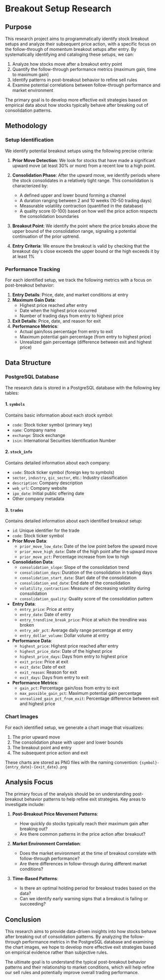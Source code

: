 # Breakout Setup Research

## Purpose

This research project aims to programmatically identify stock breakout setups and analyze their subsequent price action, with a specific focus on the follow-through of momentum breakout setups after entry. By systematically identifying and cataloging these setups, we can:

1. Analyze how stocks move after a breakout entry point
2. Quantify the follow-through performance metrics (maximum gain, time to maximum gain)
3. Identify patterns in post-breakout behavior to refine sell rules
4. Examine potential correlations between follow-through performance and market environment

The primary goal is to develop more effective exit strategies based on empirical data about how stocks typically behave after breaking out of consolidation patterns.

## Methodology

### Setup Identification

We identify potential breakout setups using the following precise criteria:

1. **Prior Move Detection**: We look for stocks that have made a significant upward move (at least 30% or more) from a recent low to a high point.

2. **Consolidation Phase**: After the upward move, we identify periods where the stock consolidates in a relatively tight range. This consolidation is characterized by:

   - A defined upper and lower bound forming a channel
   - A duration ranging between 2 and 10 weeks (10-50 trading days)
   - Measurable volatility contraction (quantified in the database)
   - A quality score (0-100) based on how well the price action respects the consolidation boundaries

3. **Breakout Point**: We identify the point where the price breaks above the upper bound of the consolidation range, signaling a potential continuation of the prior uptrend.

4. **Entry Criteria**: We ensure the breakout is valid by checking that the breakout day's close exceeds the upper bound or the high exceeds it by at least 1%

### Performance Tracking

For each identified setup, we track the following metrics with a focus on post-breakout behavior:

1. **Entry Details**: Price, date, and market conditions at entry
2. **Maximum Gain Data**:
   - Highest price reached after entry
   - Date when the highest price occurred
   - Number of trading days from entry to highest price
3. **Exit Details**: Price, date, and reason for exit
4. **Performance Metrics**:
   - Actual gain/loss percentage from entry to exit
   - Maximum potential gain percentage (from entry to highest price)
   - Unrealized gain percentage (difference between exit and highest price)

## Data Structure

### PostgreSQL Database

The research data is stored in a PostgreSQL database with the following key tables:

#### 1. `symbols`

Contains basic information about each stock symbol:

- `code`: Stock ticker symbol (primary key)
- `name`: Company name
- `exchange`: Stock exchange
- `isin`: International Securities Identification Number

#### 2. `stock_info`

Contains detailed information about each company:

- `code`: Stock ticker symbol (foreign key to symbols)
- `sector`, `industry`, `gic_sector`, etc.: Industry classification
- `description`: Company description
- `web_url`: Company website
- `ipo_date`: Initial public offering date
- Other company metadata

#### 3. `trades`

Contains detailed information about each identified breakout setup:

- `id`: Unique identifier for the trade
- `code`: Stock ticker symbol
- **Prior Move Data**:
  - `prior_move_low_date`: Date of the low point before the upward move
  - `prior_move_high_date`: Date of the high point after the upward move
  - `prior_move_pct`: Percentage increase from low to high
- **Consolidation Data**:
  - `consolidation_slope`: Slope of the consolidation trend
  - `consolidation_days`: Duration of the consolidation in trading days
  - `consolidation_start_date`: Start date of the consolidation
  - `consolidation_end_date`: End date of the consolidation
  - `volatility_contraction`: Measure of decreasing volatility during consolidation
  - `consolidation_quality`: Quality score of the consolidation pattern
- **Entry Data**:
  - `entry_price`: Price at entry
  - `entry_date`: Date of entry
  - `entry_trendline_break_price`: Price at which the trendline was broken
  - `entry_adr_pct`: Average daily range percentage at entry
  - `entry_dollar_volume`: Dollar volume at entry
- **Performance Data**:
  - `highest_price`: Highest price reached after entry
  - `highest_price_date`: Date of the highest price
  - `highest_price_days`: Days from entry to highest price
  - `exit_price`: Price at exit
  - `exit_date`: Date of exit
  - `exit_reason`: Reason for exit
  - `exit_days`: Days from entry to exit
- **Performance Metrics**:
  - `gain_pct`: Percentage gain/loss from entry to exit
  - `max_possible_gain_pct`: Maximum potential gain percentage
  - `unrealized_gain_pct_from_exit`: Percentage difference between exit and highest price

### Chart Images

For each identified setup, we generate a chart image that visualizes:

1. The prior upward move
2. The consolidation phase with upper and lower bounds
3. The breakout point and entry
4. The subsequent price action and exit

These charts are stored as PNG files with the naming convention:
`{symbol}-{entry_date}-{exit_date}.png`

## Analysis Focus

The primary focus of the analysis should be on understanding post-breakout behavior patterns to help refine exit strategies. Key areas to investigate include:

1. **Post-Breakout Price Movement Patterns**:

   - How quickly do stocks typically reach their maximum gain after breaking out?
   - Are there common patterns in the price action after breakout?

2. **Market Environment Correlation**:

   - Does the market environment at the time of breakout correlate with follow-through performance?
   - Are there differences in follow-through during different market conditions?

3. **Time-Based Patterns**:
   - Is there an optimal holding period for breakout trades based on the data?
   - Can we identify early warning signs that a breakout is failing or succeeding?

## Conclusion

This research aims to provide data-driven insights into how stocks behave after breaking out of consolidation patterns. By analyzing the follow-through performance metrics in the PostgreSQL database and examining the chart images, we hope to develop more effective exit strategies based on empirical evidence rather than subjective rules.

The ultimate goal is to understand the typical post-breakout behavior patterns and their relationship to market conditions, which will help refine our sell rules and potentially improve overall trading performance.
